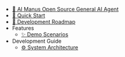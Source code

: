  * [🤖 AI Manus Open Source General AI Agent](/en/README.md)
 * [🚀 Quick Start](/en/quick_start.md)
 * [📅 Development Roadmap](/en/roadmap.md)
 * Features
   * [✨ Demo Scenarios](/en/demo.md)
 * Development Guide
   * [⚙️ System Architecture](/en/architecture.md) 
